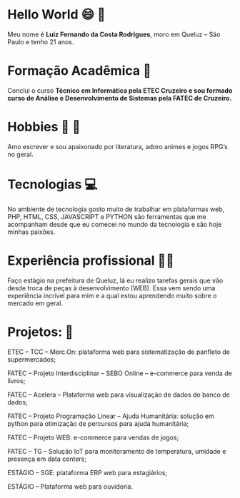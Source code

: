 <h1>Hello World 😄 👋</h1>

Meu nome é <strong>Luiz Fernando da Costa Rodrigues</strong>, moro em Queluz – São Paulo e tenho 21 anos.
<h1>Formação Acadêmica 🏫</h1>
Conclui o curso <strong>Técnico em Informática pela ETEC Cruzeiro e sou formado curso de Análise e Desenvolvimento de Sistemas pela FATEC de Cruzeiro.</strong>
<h1>Hobbies 🏃 📖</h1>
Amo escrever e sou apaixonado por literatura, adoro animes e jogos RPG’s no geral.
<h1>Tecnologias 💻</h1>
No ambiente de tecnologia gosto muito de trabalhar em plataformas web, PHP, HTML, CSS, JAVASCRIPT e PYTHON são ferramentas que me acompanham desde que eu comecei no mundo da tecnologia e são hoje minhas paixões.
<h1>Experiência profissional 👨‍💼</h1>
Faço estágio na prefeitura de Queluz, lá eu realizo tarefas gerais que vão desde troca de peças à desenvolvimento (WEB). Essa vem sendo uma experiência incrível para mim e a qual estou aprendendo muito sobre o mercado em geral. 

<h1>Projetos: 📖</h1>
ETEC – TCC – Merc.On: plataforma web para sistematização de panfleto de supermercados;

FATEC – Projeto Interdisciplinar – SEBO Online – e-commerce para venda de livros;

FATEC – Acelera – Plataforma web para visualização de dados do banco de dados;

FATEC – Projeto Programação Linear – Ajuda Humanitária: solução em python para otimização de percursos para ajuda humanitária;

FATEC – Projeto WEB: e-commerce para vendas de jogos;

FATEC – TG – Solução IoT para monitoramento de temperatura, umidade e presença em data centers;

ESTÁGIO – SGE: plataforma ERP web para estagiários;

ESTÁGIO – Plataforma web para ouvidoria.

